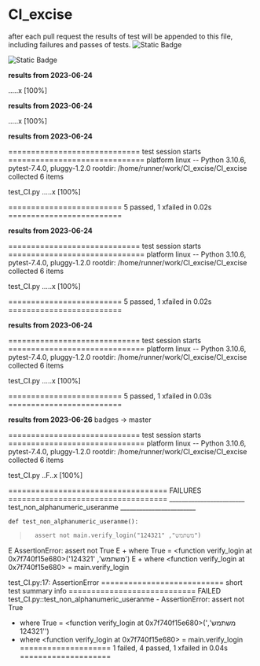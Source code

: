# CI_excise

after each pull request the results of test will be appended to this file, including failures and passes of tests. 
![Static Badge](https://img.shields.io/badge/test-fail-red)

![Static Badge](https://img.shields.io/badge/test-pass-green)




__results from 2023-06-24__

.....x                                                                   [100%]


__results from 2023-06-24__

.....x                                                                   [100%]

__results from 2023-06-24__

============================= test session starts ==============================
platform linux -- Python 3.10.6, pytest-7.4.0, pluggy-1.2.0
rootdir: /home/runner/work/CI_excise/CI_excise
collected 6 items

test_CI.py .....x                                                        [100%]

========================= 5 passed, 1 xfailed in 0.02s =========================

__results from 2023-06-24__

============================= test session starts ==============================
platform linux -- Python 3.10.6, pytest-7.4.0, pluggy-1.2.0
rootdir: /home/runner/work/CI_excise/CI_excise
collected 6 items

test_CI.py .....x                                                        [100%]

========================= 5 passed, 1 xfailed in 0.02s =========================

__results from 2023-06-24__

============================= test session starts ==============================
platform linux -- Python 3.10.6, pytest-7.4.0, pluggy-1.2.0
rootdir: /home/runner/work/CI_excise/CI_excise
collected 6 items

test_CI.py .....x                                                        [100%]

========================= 5 passed, 1 xfailed in 0.03s =========================

__results from 2023-06-26__ badges -> master 

============================= test session starts ==============================
platform linux -- Python 3.10.6, pytest-7.4.0, pluggy-1.2.0
rootdir: /home/runner/work/CI_excise/CI_excise
collected 6 items

test_CI.py ..F..x                                                        [100%]

=================================== FAILURES ===================================
________________________ test_non_alphanumeric_useranme ________________________

    def test_non_alphanumeric_useranme():
>       assert not main.verify_login("משתמש", "124321")
E       AssertionError: assert not True
E        +  where True = <function verify_login at 0x7f740f15e680>('משתמש', '124321')
E        +    where <function verify_login at 0x7f740f15e680> = main.verify_login

test_CI.py:17: AssertionError
=========================== short test summary info ============================
FAILED test_CI.py::test_non_alphanumeric_useranme - AssertionError: assert not True
 +  where True = <function verify_login at 0x7f740f15e680>('משתמש', '124321')
 +    where <function verify_login at 0x7f740f15e680> = main.verify_login
==================== 1 failed, 4 passed, 1 xfailed in 0.04s ====================
